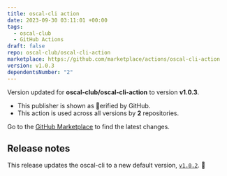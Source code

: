```yaml
---
title: oscal-cli action
date: 2023-09-30 03:11:01 +00:00
tags:
  - oscal-club
  - GitHub Actions
draft: false
repo: oscal-club/oscal-cli-action
marketplace: https://github.com/marketplace/actions/oscal-cli-action
version: v1.0.3
dependentsNumber: "2"
---
```



Version updated for **oscal-club/oscal-cli-action** to version **v1.0.3**.
- This publisher is shown as erified by GitHub.
- This action is used across all versions by **2** repositories.

Go to the [GitHub Marketplace](https://github.com/marketplace/actions/oscal-cli-action) to find the latest changes.

## Release notes

This release updates the oscal-cli to a new default version, [`v1.0.2`](https://github.com/usnistgov/oscal-cli/releases/tag/v1.0.2). :tada: 
